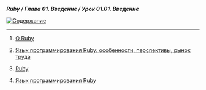 ***Ruby / Глава 01. Введение / Урок 01.01. Введение***

[![Содержание](https://img.shields.io/badge/-%D0%A1%D0%BE%D0%B4%D0%B5%D1%80%D0%B6%D0%B0%D0%BD%D0%B8%D0%B5-purple)](README.md)

***

1. [О Ruby](https://www.ruby-lang.org/ru/about/)

2. [Язык программирования Ruby: особенности, перспективы, рынок труда](https://ru.hexlet.io/blog/posts/yazyk-programmirovaniya-ruby-osobennosti-perspektivy-rynok-truda)

3. [Ruby](https://ru.wikipedia.org/wiki/Ruby)

4. [Язык программирования Ruby](https://web-creator.ru/articles/ruby)
